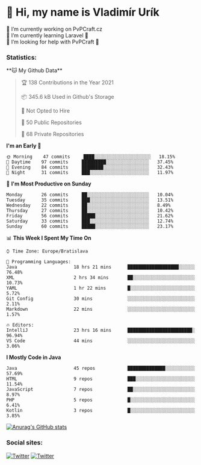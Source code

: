 <h1> 👋 Hi, my name is Vladimír Urík</h1>
<p>
 🔭 I’m currently working on PvPCraft.cz<br>
 🌱 I’m currently learning Laravel 💙<br>
 🤔 I’m looking for help with PvPCraft 💝<br>
</p>
<h3>Statistics:</h3>
<!--START_SECTION:waka-->
**🐱 My Github Data** 

> 🏆 138 Contributions in the Year 2021
 > 
> 📦 345.6 kB Used in Github's Storage 
 > 
> 🚫 Not Opted to Hire
 > 
> 📜 50 Public Repositories 
 > 
> 🔑 68 Private Repositories  
 > 
**I'm an Early 🐤** 

```text
🌞 Morning    47 commits     ████░░░░░░░░░░░░░░░░░░░░░   18.15% 
🌆 Daytime    97 commits     █████████░░░░░░░░░░░░░░░░   37.45% 
🌃 Evening    84 commits     ████████░░░░░░░░░░░░░░░░░   32.43% 
🌙 Night      31 commits     ███░░░░░░░░░░░░░░░░░░░░░░   11.97%

```
📅 **I'm Most Productive on Sunday** 

```text
Monday       26 commits     ██░░░░░░░░░░░░░░░░░░░░░░░   10.04% 
Tuesday      35 commits     ███░░░░░░░░░░░░░░░░░░░░░░   13.51% 
Wednesday    22 commits     ██░░░░░░░░░░░░░░░░░░░░░░░   8.49% 
Thursday     27 commits     ██░░░░░░░░░░░░░░░░░░░░░░░   10.42% 
Friday       56 commits     █████░░░░░░░░░░░░░░░░░░░░   21.62% 
Saturday     33 commits     ███░░░░░░░░░░░░░░░░░░░░░░   12.74% 
Sunday       60 commits     █████░░░░░░░░░░░░░░░░░░░░   23.17%

```


📊 **This Week I Spent My Time On** 

```text
⌚︎ Time Zone: Europe/Bratislava

💬 Programming Languages: 
Java                     18 hrs 21 mins      ███████████████████░░░░░░   76.48% 
XML                      2 hrs 34 mins       ██░░░░░░░░░░░░░░░░░░░░░░░   10.73% 
YAML                     1 hr 22 mins        █░░░░░░░░░░░░░░░░░░░░░░░░   5.72% 
Git Config               30 mins             ░░░░░░░░░░░░░░░░░░░░░░░░░   2.11% 
Markdown                 22 mins             ░░░░░░░░░░░░░░░░░░░░░░░░░   1.57%

🔥 Editors: 
IntelliJ                 23 hrs 16 mins      ████████████████████████░   96.94% 
VS Code                  44 mins             ░░░░░░░░░░░░░░░░░░░░░░░░░   3.06%

```

**I Mostly Code in Java** 

```text
Java                     45 repos            ██████████████░░░░░░░░░░░   57.69% 
HTML                     9 repos             ███░░░░░░░░░░░░░░░░░░░░░░   11.54% 
JavaScript               7 repos             ██░░░░░░░░░░░░░░░░░░░░░░░   8.97% 
PHP                      5 repos             █░░░░░░░░░░░░░░░░░░░░░░░░   6.41% 
Kotlin                   3 repos             █░░░░░░░░░░░░░░░░░░░░░░░░   3.85%

```



<!--END_SECTION:waka-->

[![Anurag's GitHub stats](https://github-readme-stats.vercel.app/api?username=vladimir-urik)](https://github.com/anuraghazra/github-readme-stats)

<h3>Social sites:</h3>
<p><a href="https://twitter.com/GGGEDR" target="_blank"><img alt="Twitter" src="https://img.shields.io/badge/twitter-%231DA1F2.svg?&style=for-the-badge&logo=twitter&logoColor=white" /></a> <a href="https://www.reddit.com/user/GGGEDR" target="_blank"><img alt="Twitter" src="https://img.shields.io/badge/reddit-%23FE6262.svg?&style=for-the-badge&logo=reddit&logoColor=white" /></a>
</p>
